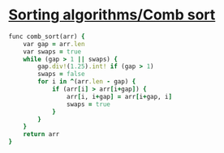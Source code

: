 [1]: http://rosettacode.org/wiki/Sorting_algorithms/Comb_sort

# [Sorting algorithms/Comb sort][1]

```ruby
func comb_sort(arr) {
    var gap = arr.len
    var swaps = true
    while (gap > 1 || swaps) {
        gap.div!(1.25).int! if (gap > 1)
        swaps = false
        for i in ^(arr.len - gap) {
            if (arr[i] > arr[i+gap]) {
                arr[i, i+gap] = arr[i+gap, i]
                swaps = true
            }
        }
    }
    return arr
}
```
